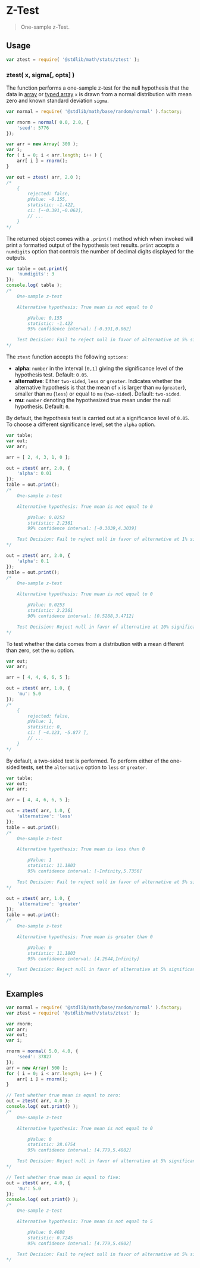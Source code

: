# Z-Test

> One-sample z-Test.

<section class="usage">

## Usage

```javascript
var ztest = require( '@stdlib/math/stats/ztest' );
```

### ztest( x, sigma\[, opts] )

The function performs a one-sample z-test for the null hypothesis that the data in [array][mdn-array] or [typed array][mdn-typed-array] `x` is drawn from a normal distribution with mean zero and known standard deviation `sigma`.

```javascript
var normal = require( '@stdlib/math/base/random/normal' ).factory;

var rnorm = normal( 0.0, 2.0, {
    'seed': 5776
});

var arr = new Array( 300 );
var i;
for ( i = 0; i < arr.length; i++ ) {
    arr[ i ] = rnorm();
}

var out = ztest( arr, 2.0 );
/*
    {
        rejected: false,
        pValue: ~0.155,
        statistic: -1.422,
        ci: [~-0.391,~0.062],
        // ...
    }
*/
```

The returned object comes with a `.print()` method which when invoked will print a formatted output of the hypothesis test results. `print` accepts a `numdigits` option that controls the number of decimal digits displayed for the outputs.

```javascript
var table = out.print({
    'numdigits': 3
});
console.log( table );
/*
    One-sample z-test

    Alternative hypothesis: True mean is not equal to 0

        pValue: 0.155
        statistic: -1.422
        95% confidence interval: [-0.391,0.062]

    Test Decision: Fail to reject null in favor of alternative at 5% significance level
*/
```

The `ztest` function accepts the following `options`:

-   **alpha**: `number` in the interval `[0,1]` giving the significance level of the hypothesis test. Default: `0.05`.
-   **alternative**: Either `two-sided`, `less` or `greater`. Indicates whether the alternative hypothesis is that the mean of `x` is larger than `mu` (`greater`), smaller than `mu` (`less`) or equal to `mu` (`two-sided`). Default: `two-sided`.
-   **mu**: `number` denoting the hypothesized true mean under the null hypothesis. Default: `0`.

By default, the hypothesis test is carried out at a significance level of `0.05`. To choose a different significance level, set the `alpha` option.

```javascript
var table;
var out;
var arr;

arr = [ 2, 4, 3, 1, 0 ];

out = ztest( arr, 2.0, {
    'alpha': 0.01
});
table = out.print();
/*
    One-sample z-test

    Alternative hypothesis: True mean is not equal to 0

        pValue: 0.0253
        statistic: 2.2361
        99% confidence interval: [-0.3039,4.3039]

    Test Decision: Fail to reject null in favor of alternative at 1% significance level
*/

out = ztest( arr, 2.0, {
    'alpha': 0.1
});
table = out.print();
/*
    One-sample z-test

    Alternative hypothesis: True mean is not equal to 0

        pValue: 0.0253
        statistic: 2.2361
        90% confidence interval: [0.5288,3.4712]

    Test Decision: Reject null in favor of alternative at 10% significance level
*/
```

To test whether the data comes from a distribution with a mean different than zero, set the `mu` option.

```javascript
var out;
var arr;

arr = [ 4, 4, 6, 6, 5 ];

out = ztest( arr, 1.0, {
    'mu': 5.0
});
/*
    {
        rejected: false,
        pValue: 1,
        statistic: 0,
        ci: [ ~4.123, ~5.877 ],
        // ...
    }
*/
```

By default, a two-sided test is performed. To perform either of the one-sided tests, set the `alternative` option to `less` or `greater`.

```javascript
var table;
var out;
var arr;

arr = [ 4, 4, 6, 6, 5 ];

out = ztest( arr, 1.0, {
    'alternative': 'less'
});
table = out.print();
/*
    One-sample z-test

    Alternative hypothesis: True mean is less than 0

        pValue: 1
        statistic: 11.1803
        95% confidence interval: [-Infinity,5.7356]

    Test Decision: Fail to reject null in favor of alternative at 5% significance level
*/

out = ztest( arr, 1.0, {
    'alternative': 'greater'
});
table = out.print();
/*
    One-sample z-test

    Alternative hypothesis: True mean is greater than 0

        pValue: 0
        statistic: 11.1803
        95% confidence interval: [4.2644,Infinity]

    Test Decision: Reject null in favor of alternative at 5% significance level
*/
```

</section>

<!-- /.usage -->

<section class="examples">

## Examples

```javascript
var normal = require( '@stdlib/math/base/random/normal' ).factory;
var ztest = require( '@stdlib/math/stats/ztest' );

var rnorm;
var arr;
var out;
var i;

rnorm = normal( 5.0, 4.0, {
    'seed': 37827
});
arr = new Array( 500 );
for ( i = 0; i < arr.length; i++ ) {
    arr[ i ] = rnorm();
}

// Test whether true mean is equal to zero:
out = ztest( arr, 4.0 );
console.log( out.print() );
/*
    One-sample z-test

    Alternative hypothesis: True mean is not equal to 0

        pValue: 0
        statistic: 28.6754
        95% confidence interval: [4.779,5.4802]

    Test Decision: Reject null in favor of alternative at 5% significance level
*/

// Test whether true mean is equal to five:
out = ztest( arr, 4.0, {
    'mu': 5.0
});
console.log( out.print() );
/*
    One-sample z-test

    Alternative hypothesis: True mean is not equal to 5

        pValue: 0.4688
        statistic: 0.7245
        95% confidence interval: [4.779,5.4802]

    Test Decision: Fail to reject null in favor of alternative at 5% significance level
*/
```

</section>

<!-- /.examples -->

<section class="links">

[mdn-array]: https://developer.mozilla.org/en-US/docs/Web/JavaScript/Reference/Global_Objects/Array

[mdn-typed-array]: https://developer.mozilla.org/en-US/docs/Web/JavaScript/Typed_arrays

</section>

<!-- /.links -->
